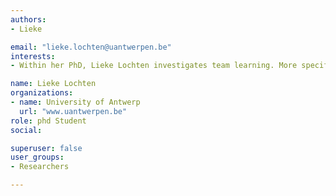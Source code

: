 ```yaml
---
authors:
- Lieke

email: "lieke.lochten@uantwerpen.be"
interests:
- Within her PhD, Lieke Lochten investigates team learning. More specifically she focusses on the dynamics of team reflexivity.

name: Lieke Lochten
organizations:
- name: University of Antwerp
  url: "www.uantwerpen.be"
role: phd Student
social:

superuser: false
user_groups:
- Researchers

---
```


